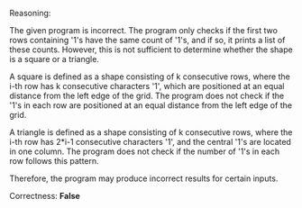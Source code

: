 Reasoning:

The given program is incorrect. The program only checks if the first two rows containing '1's have the same count of '1's, and if so, it prints a list of these counts. However, this is not sufficient to determine whether the shape is a square or a triangle.

A square is defined as a shape consisting of k consecutive rows, where the i-th row has k consecutive characters '1', which are positioned at an equal distance from the left edge of the grid. The program does not check if the '1's in each row are positioned at an equal distance from the left edge of the grid.

A triangle is defined as a shape consisting of k consecutive rows, where the i-th row has 2*i-1 consecutive characters '1', and the central '1's are located in one column. The program does not check if the number of '1's in each row follows this pattern.

Therefore, the program may produce incorrect results for certain inputs.

Correctness: **False**